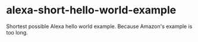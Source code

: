 # alexa-short-hello-world-example
Shortest possible Alexa hello world example. Because Amazon's example is too long.
